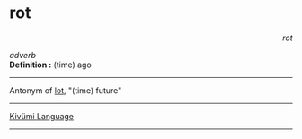 
# rot

<div align="right"><i>rot</i></div>

*adverb*  
**Definition :** (time) ago  

---

Antonym of [lot](lot.md), "(time) future"  

---

[Kivümi Language](../README.md)

---
